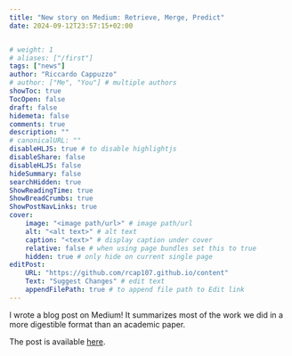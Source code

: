```yaml
---
title: "New story on Medium: Retrieve, Merge, Predict"
date: 2024-09-12T23:57:15+02:00


# weight: 1
# aliases: ["/first"]
tags: ["news"]
author: "Riccardo Cappuzzo"
# author: ["Me", "You"] # multiple authors
showToc: true
TocOpen: false
draft: false
hidemeta: false
comments: true
description: ""
# canonicalURL: ""
disableHLJS: true # to disable highlightjs
disableShare: false
disableHLJS: false
hideSummary: false
searchHidden: true
ShowReadingTime: true
ShowBreadCrumbs: true
ShowPostNavLinks: true
cover:
    image: "<image path/url>" # image path/url
    alt: "<alt text>" # alt text
    caption: "<text>" # display caption under cover
    relative: false # when using page bundles set this to true
    hidden: true # only hide on current single page
editPost:
    URL: "https://github.com/rcap107.github.io/content"
    Text: "Suggest Changes" # edit text
    appendFilePath: true # to append file path to Edit link
---
```


I wrote a blog post on Medium! It summarizes most of the work we did in a more
digestible format than an academic paper. 

The post is available [here](https://medium.com/data-from-the-trenches/retrieval-augmented-ml-how-can-you-best-leverage-a-data-lake-d21c9f731cde).

